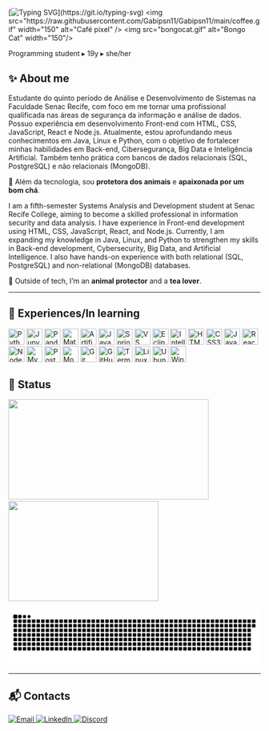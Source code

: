 [![Typing SVG](https://readme-typing-svg.demolab.com?font=Roboto+Condensed&weight=700&size=24&pause=1000&color=c501e2&lines=Hello+World!+I'm+Gabriela.)](https://git.io/typing-svg) <img src="https://raw.githubusercontent.com/Gabipsn11/Gabipsn11/main/coffee.gif" width="150" alt="Café pixel" />  <img src="bongocat.gif" alt="Bongo Cat" width="150"/>
 

Programming student ▸ 19y ▸ she/her

## ✨️ About me
Estudante do quinto período de Análise e Desenvolvimento de Sistemas na Faculdade Senac Recife, com foco em me tornar uma profissional qualificada nas áreas de segurança da informação e análise de dados. Possuo experiência em desenvolvimento Front-end com HTML, CSS, JavaScript, React e Node.js. Atualmente, estou aprofundando meus conhecimentos em Java, Linux e Python, com o objetivo de fortalecer minhas habilidades em Back-end, Cibersegurança, Big Data e Inteligência Artificial. Também tenho prática com bancos de dados relacionais (SQL, PostgreSQL) e não relacionais (MongoDB).

🌱 Além da tecnologia, sou **protetora dos animais** e **apaixonada por um bom chá**.

</p>

<p>
<p>
<p>
 
I am a fifth-semester Systems Analysis and Development student at Senac Recife College, aiming to become a skilled professional in information security and data analysis. I have experience in Front-end development using HTML, CSS, JavaScript, React, and Node.js. Currently, I am expanding my knowledge in Java, Linux, and Python to strengthen my skills in Back-end development, Cybersecurity, Big Data, and Artificial Intelligence. I also have hands-on experience with both relational (SQL, PostgreSQL) and non-relational (MongoDB) databases.

🌱 Outside of tech, I’m an **animal protector** and a **tea lover**.
</p>


---

## 🚀 Experiences/In learning 

<p align="left"> 
 <img title="Python" height="32" width="32" src="https://cdn.jsdelivr.net/gh/devicons/devicon/icons/python/python-original.svg"/> 
 <img title="Jupyter" height="32" width="32" src="https://cdn.jsdelivr.net/gh/devicons/devicon/icons/jupyter/jupyter-original.svg"/> 
 <img title="Pandas" height="32" width="32" src="https://cdn.jsdelivr.net/gh/devicons/devicon/icons/pandas/pandas-original.svg"/> 
 <img title="Matplotlib" height="32" width="32" src="https://cdn.jsdelivr.net/gh/devicons/devicon/icons/matplotlib/matplotlib-original.svg"/> 
 <img title="Artificial Intelligence" height="32" width="32" src="https://cdn.jsdelivr.net/gh/simple-icons/simple-icons/icons/openai.svg"/> 
 <img title="Java" height="32" width="32" src="https://cdn.jsdelivr.net/gh/devicons/devicon/icons/java/java-original.svg"/> 
 <img title="Spring Boot" height="32" width="32" src="https://cdn.jsdelivr.net/gh/devicons/devicon/icons/spring/spring-original.svg"/> 
 <img title="VS Code" height="32" width="32" src="https://cdn.jsdelivr.net/gh/devicons/devicon/icons/vscode/vscode-original.svg"/>
 <img title="Eclipse" height="32" width="32" src="https://cdn.jsdelivr.net/gh/devicons/devicon/icons/eclipse/eclipse-original.svg"/>
 <img title="IntelliJ IDEA" height="32" width="32" src="https://cdn.jsdelivr.net/gh/devicons/devicon/icons/intellij/intellij-original.svg"/>
 <img title="HTML5" height="32" width="32" src="https://cdn.jsdelivr.net/gh/devicons/devicon/icons/html5/html5-original.svg"/> 
 <img title="CSS3" height="32" width="32" src="https://cdn.jsdelivr.net/gh/devicons/devicon/icons/css3/css3-original.svg"/> 
 <img title="JavaScript" height="32" width="32" src="https://cdn.jsdelivr.net/gh/devicons/devicon/icons/javascript/javascript-original.svg"/> 
 <img title="React" height="32" width="32" src="https://cdn.jsdelivr.net/gh/devicons/devicon/icons/react/react-original.svg"/> 
 <img title="Node.js" height="32" width="32" src="https://cdn.jsdelivr.net/gh/devicons/devicon/icons/nodejs/nodejs-original.svg"/>
 <img title="MySQL" height="32" width="32" src="https://cdn.jsdelivr.net/gh/devicons/devicon/icons/mysql/mysql-original.svg"/> 
 <img title="PostgreSQL" height="32" width="32" src="https://cdn.jsdelivr.net/gh/devicons/devicon/icons/postgresql/postgresql-original.svg"/> 
 <img title="MongoDB" height="32" width="32" src="https://cdn.jsdelivr.net/gh/devicons/devicon/icons/mongodb/mongodb-original-wordmark.svg"/>
 <img title="Git" height="32" width="32" src="https://cdn.jsdelivr.net/gh/devicons/devicon/icons/git/git-original.svg"/> 
 <img title="GitHub" height="32" width="32" src="https://cdn.jsdelivr.net/gh/devicons/devicon/icons/github/github-original.svg"/> 
 <img title="Terminal" height="32" width="32" src="https://cdn.jsdelivr.net/gh/devicons/devicon/icons/bash/bash-original.svg"/>
 <img title="Linux" height="32" width="32" src="https://cdn.jsdelivr.net/gh/devicons/devicon/icons/linux/linux-original.svg"/> 
 <img title="Ubuntu" height="32" width="32" src="https://cdn.jsdelivr.net/gh/devicons/devicon/icons/ubuntu/ubuntu-plain.svg"/> 
 <img title="Windows" height="32" width="32" src="https://cdn.jsdelivr.net/gh/devicons/devicon/icons/windows8/windows8-original.svg"/>
</p>

<p> 
<p>
<p>
<p>
  
## 👾 Status

<p align="left">
 <img src="https://github-readme-stats.vercel.app/api?username=Gabipsn11&show_icons=true&theme=transparent&icon_color=c501e2&title_color=c501e2&text_color=CCCCCC" width="400" height="200">
 <img src="https://github-readme-stats.vercel.app/api/top-langs/?username=Gabipsn11&layout=compact&theme=transparent&title_color=c501e2&text_color=CCCCCC" width="300" height="200">
 
</p>

<img src="https://raw.githubusercontent.com/Gabipsn11/Gabipsn11/output/snake.svg" alt="Snake animation" />

---

## 📬 Contacts

<p align="left">
  <a href="mailto:gabrielapsn11@gmail.com" target="_blank">
    <img alt="Email" src="https://img.shields.io/badge/Email-c501e2?style=flat-square&logo=gmail&logoColor=white" />
  </a>
  <a href="https://linkedin.com/in/gabriela-pires-7787b6279" target="_blank">
    <img alt="LinkedIn" src="https://img.shields.io/badge/LinkedIn-c501e2?style=flat-square&logo=linkedin&logoColor=white" />
  </a>
  <a href="https://discord.com/users/_gabskiddo" target="_blank">
    <img alt="Discord" src="https://img.shields.io/badge/Discord-c501e2?style=flat-square&logo=discord&logoColor=white" />
  </a>
</p>

